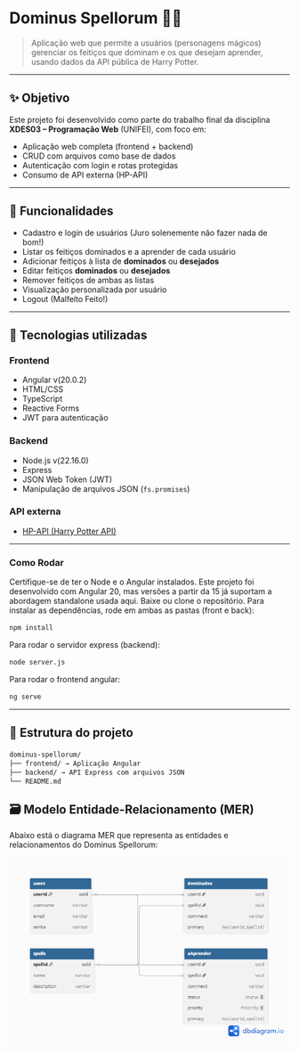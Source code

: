 # Dominus Spellorum 🧙‍♂️

> Aplicação web que permite a usuários (personagens mágicos) gerenciar os feitiços que dominam e os que desejam aprender, usando dados da API pública de Harry Potter.

---

## ✨ Objetivo

Este projeto foi desenvolvido como parte do trabalho final da disciplina **XDES03 – Programação Web** (UNIFEI), com foco em:

- Aplicação web completa (frontend + backend)
- CRUD com arquivos como base de dados
- Autenticação com login e rotas protegidas
- Consumo de API externa (HP-API)

---

## 🧪 Funcionalidades

- Cadastro e login de usuários (Juro solenemente não fazer nada de bom!)
- Listar os feitiços dominados e a aprender de cada usuário
- Adicionar feitiços à lista de **dominados** ou **desejados**
- Editar feitiços **dominados** ou **desejados**
- Remover feitiços de ambas as listas
- Visualização personalizada por usuário
- Logout (Malfeito Feito!)

---

## 🧰 Tecnologias utilizadas

### Frontend
- Angular v(20.0.2)
- HTML/CSS
- TypeScript
- Reactive Forms
- JWT para autenticação

### Backend
- Node.js v(22.16.0)
- Express
- JSON Web Token (JWT)
- Manipulação de arquivos JSON (`fs.promises`)

### API externa
- [HP-API (Harry Potter API)](https://hp-api.onrender.com/)

---


### Como Rodar
Certifique-se de ter o Node e o Angular instalados. Este projeto foi desenvolvido com Angular 20, mas versões a partir da 15 já suportam a abordagem standalone usada aqui.
Baixe ou clone o repositório.
Para instalar as dependências, rode em ambas as pastas (front e back):

```bash
npm install
```
Para rodar o servidor express (backend):

```bash
node server.js
```

Para rodar o frontend angular:
```bash
ng serve
```
---

## 📂 Estrutura do projeto

```text
dominus-spellorum/
├── frontend/ → Aplicação Angular
├── backend/ → API Express com arquivos JSON
└── README.md
```

## 🗃️ Modelo Entidade-Relacionamento (MER)

Abaixo está o diagrama MER que representa as entidades e relacionamentos do Dominus Spellorum:

![Diagrama MER](./assets/Dominus_Spellorum_MER.png)
